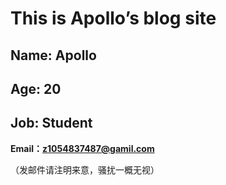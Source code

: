 # This is Apollo’s blog site



## **Name: Apollo**

## **Age: 20**

## **Job: Student**

**Email：z1054837487@gamil.com**

（发邮件请注明来意，骚扰一概无视）